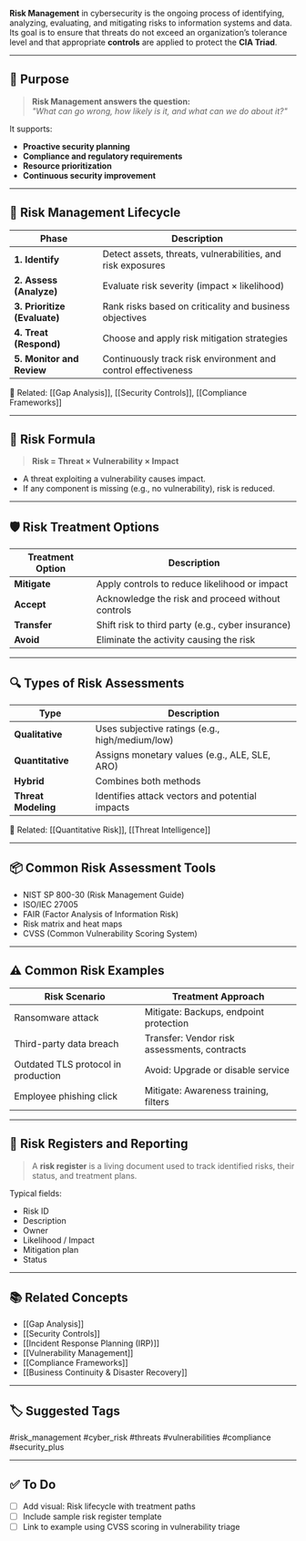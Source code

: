 **Risk Management** in cybersecurity is the ongoing process of identifying, analyzing, evaluating, and mitigating risks to information systems and data. Its goal is to ensure that threats do not exceed an organization’s tolerance level and that appropriate **controls** are applied to protect the **CIA Triad**.

---

## 🎯 Purpose

> **Risk Management answers the question:**  
> _"What can go wrong, how likely is it, and what can we do about it?"_

It supports:
- **Proactive security planning**
- **Compliance and regulatory requirements**
- **Resource prioritization**
- **Continuous security improvement**

---

## 🧱 Risk Management Lifecycle

| Phase                   | Description                                                   |
|--------------------------|---------------------------------------------------------------|
| **1. Identify**           | Detect assets, threats, vulnerabilities, and risk exposures   |
| **2. Assess (Analyze)**   | Evaluate risk severity (impact × likelihood)                 |
| **3. Prioritize (Evaluate)** | Rank risks based on criticality and business objectives  |
| **4. Treat (Respond)**    | Choose and apply risk mitigation strategies                   |
| **5. Monitor and Review** | Continuously track risk environment and control effectiveness |

📎 Related: [[Gap Analysis]], [[Security Controls]], [[Compliance Frameworks]]

---

## 🧮 Risk Formula

> **Risk = Threat × Vulnerability × Impact**

- A threat exploiting a vulnerability causes impact.
- If any component is missing (e.g., no vulnerability), risk is reduced.

---

## 🛡 Risk Treatment Options

| Treatment Option | Description                                               |
|------------------|-----------------------------------------------------------|
| **Mitigate**     | Apply controls to reduce likelihood or impact             |
| **Accept**       | Acknowledge the risk and proceed without controls         |
| **Transfer**     | Shift risk to third party (e.g., cyber insurance)         |
| **Avoid**        | Eliminate the activity causing the risk                   |

---

## 🔍 Types of Risk Assessments

| Type             | Description                                                 |
|------------------|-------------------------------------------------------------|
| **Qualitative**   | Uses subjective ratings (e.g., high/medium/low)             |
| **Quantitative**  | Assigns monetary values (e.g., ALE, SLE, ARO)               |
| **Hybrid**        | Combines both methods                                       |
| **Threat Modeling**| Identifies attack vectors and potential impacts            |

📎 Related: [[Quantitative Risk]], [[Threat Intelligence]]

---

## 📦 Common Risk Assessment Tools

- NIST SP 800-30 (Risk Management Guide)
- ISO/IEC 27005
- FAIR (Factor Analysis of Information Risk)
- Risk matrix and heat maps
- CVSS (Common Vulnerability Scoring System)

---

## ⚠️ Common Risk Examples

| Risk Scenario                         | Treatment Approach                         |
|---------------------------------------|---------------------------------------------|
| Ransomware attack                     | Mitigate: Backups, endpoint protection      |
| Third-party data breach               | Transfer: Vendor risk assessments, contracts|
| Outdated TLS protocol in production   | Avoid: Upgrade or disable service           |
| Employee phishing click               | Mitigate: Awareness training, filters       |

---

## 🧰 Risk Registers and Reporting

> A **risk register** is a living document used to track identified risks, their status, and treatment plans.

Typical fields:
- Risk ID
- Description
- Owner
- Likelihood / Impact
- Mitigation plan
- Status

---

## 📚 Related Concepts

- [[Gap Analysis]]
- [[Security Controls]]
- [[Incident Response Planning (IRP)]]
- [[Vulnerability Management]]
- [[Compliance Frameworks]]
- [[Business Continuity & Disaster Recovery]]

---

## 🏷 Suggested Tags

#risk_management #cyber_risk #threats #vulnerabilities #compliance #security_plus

---

## ✅ To Do

- [ ] Add visual: Risk lifecycle with treatment paths
- [ ] Include sample risk register template
- [ ] Link to example using CVSS scoring in vulnerability triage
